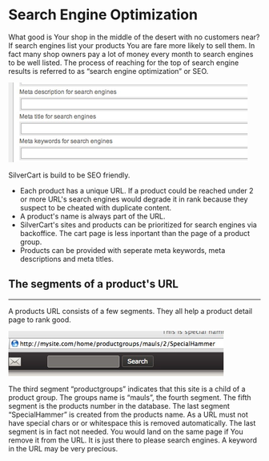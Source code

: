 # Search Engine Optimization
 What good is Your shop in the middle of the desert with no customers near? If search engines list your products You are fare more likely to sell them. In fact many shop owners pay a lot of money every month to search engines to be well listed. The process of reaching for the top of search engine results is referred to as “search engine optimization” or SEO.

![](_images/meta-data-for-products_1-2.jpg)	

SilverCart is build to be SEO friendly.


* Each product has a unique URL. If a product could be reached under 2 or more URL's search engines would degrade it in rank because they suspect to be cheated with duplicate content.
* A product's name is always part of the URL.
* SilverCart's sites and products can be prioritized for search engines via backoffice. The cart page is less inportant than the page of a product group.
* Products can be provided with seperate meta keywords, meta descriptions and meta titles.


## The segments of a product's URL
- - -

A products URL consists of a few segments. They all help a product detail page to rank good.

![](_images/url-silvercart-product_1-2.jpg)

The third segment “productgroups” indicates that this site is a child of a product group. The groups name is “mauls”, the fourth segment. The fifth segment is the products number in the database. The last segment “SpecialHammer” is created from the products name. As a URL must not have special chars or or whitespace this is removed automatically. The last segment is in fact not needed. You would land on the same page if You remove it from the URL. It is just there to please search engines. A keyword in the URL may be very precious.
